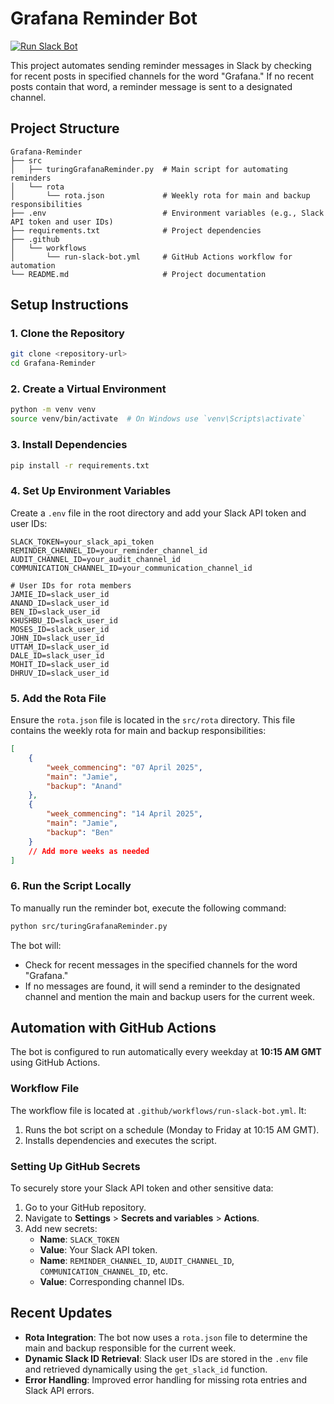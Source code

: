 # Grafana Reminder Bot

[![Run Slack Bot](https://github.com/JamieAinsworth/Grafana-Reminder/actions/workflows/run-reminder.yml/badge.svg)](https://github.com/JamieAinsworth/Grafana-Reminder/actions/workflows/run-reminder.yml)

This project automates sending reminder messages in Slack by checking for recent posts in specified channels for the word "Grafana." If no recent posts contain that word, a reminder message is sent to a designated channel.

## Project Structure

```
Grafana-Reminder 
├── src
│   ├── turingGrafanaReminder.py  # Main script for automating reminders
│   └── rota
│       └── rota.json             # Weekly rota for main and backup responsibilities
├── .env                          # Environment variables (e.g., Slack API token and user IDs)
├── requirements.txt              # Project dependencies
├── .github
│   └── workflows
│       └── run-slack-bot.yml     # GitHub Actions workflow for automation
└── README.md                     # Project documentation
```

## Setup Instructions

### 1. Clone the Repository
```bash
git clone <repository-url>
cd Grafana-Reminder
```

### 2. Create a Virtual Environment
```bash
python -m venv venv
source venv/bin/activate  # On Windows use `venv\Scripts\activate`
```

### 3. Install Dependencies
```bash
pip install -r requirements.txt
```

### 4. Set Up Environment Variables
Create a `.env` file in the root directory and add your Slack API token and user IDs:
```plaintext
SLACK_TOKEN=your_slack_api_token
REMINDER_CHANNEL_ID=your_reminder_channel_id
AUDIT_CHANNEL_ID=your_audit_channel_id
COMMUNICATION_CHANNEL_ID=your_communication_channel_id

# User IDs for rota members
JAMIE_ID=slack_user_id
ANAND_ID=slack_user_id
BEN_ID=slack_user_id
KHUSHBU_ID=slack_user_id
MOSES_ID=slack_user_id
JOHN_ID=slack_user_id
UTTAM_ID=slack_user_id
DALE_ID=slack_user_id
MOHIT_ID=slack_user_id
DHRUV_ID=slack_user_id
```

### 5. Add the Rota File
Ensure the `rota.json` file is located in the `src/rota` directory. This file contains the weekly rota for main and backup responsibilities:
```json
[
    {
        "week_commencing": "07 April 2025",
        "main": "Jamie",
        "backup": "Anand"
    },
    {
        "week_commencing": "14 April 2025",
        "main": "Jamie",
        "backup": "Ben"
    }
    // Add more weeks as needed
]
```

### 6. Run the Script Locally
To manually run the reminder bot, execute the following command:
```bash
python src/turingGrafanaReminder.py
```

The bot will:
- Check for recent messages in the specified channels for the word "Grafana."
- If no messages are found, it will send a reminder to the designated channel and mention the main and backup users for the current week.

## Automation with GitHub Actions

The bot is configured to run automatically every weekday at **10:15 AM GMT** using GitHub Actions.

### Workflow File
The workflow file is located at `.github/workflows/run-slack-bot.yml`. It:
1. Runs the bot script on a schedule (Monday to Friday at 10:15 AM GMT).
2. Installs dependencies and executes the script.

### Setting Up GitHub Secrets
To securely store your Slack API token and other sensitive data:
1. Go to your GitHub repository.
2. Navigate to **Settings** > **Secrets and variables** > **Actions**.
3. Add new secrets:
   - **Name**: `SLACK_TOKEN`
   - **Value**: Your Slack API token.
   - **Name**: `REMINDER_CHANNEL_ID`, `AUDIT_CHANNEL_ID`, `COMMUNICATION_CHANNEL_ID`, etc.
   - **Value**: Corresponding channel IDs.

## Recent Updates
- **Rota Integration**: The bot now uses a `rota.json` file to determine the main and backup responsible for the current week.
- **Dynamic Slack ID Retrieval**: Slack user IDs are stored in the `.env` file and retrieved dynamically using the `get_slack_id` function.
- **Error Handling**: Improved error handling for missing rota entries and Slack API errors.
